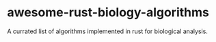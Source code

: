 # awesome-rust-biology-algorithms
A currated list of algorithms implemented in rust for biological analysis.
